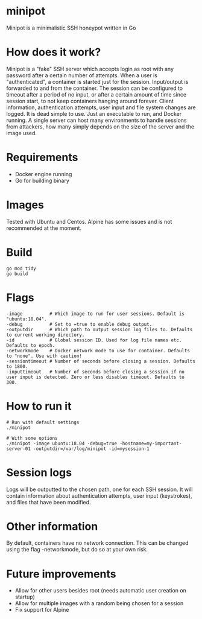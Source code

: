 # minipot

Minipot is a minimalistic SSH honeypot written in Go

# How does it work?
Minipot is a "fake" SSH server which accepts login as root with any password after a certain number of attempts.
When a user is "authenticated", a container is started just for the session. Input/output is forwarded to and from the container. The session can be configured to timeout after a period of no input, or after a certain amount of time since session start, to not keep containers hanging around forever.
Client information, authentication attempts, user input and file system changes are logged.
It is dead simple to use. Just an executable to run, and Docker running. A single server can host many environments to handle sessions from attackers, how many simply depends on the size of the server and the image used.

# Requirements
* Docker engine running
* Go for building binary

# Images
Tested with Ubuntu and Centos. Alpine has some issues and is not recommended at the moment.

# Build
```
go mod tidy
go build
```

# Flags
```
-image          # Which image to run for user sessions. Default is "ubuntu:18.04".
-debug          # Set to =true to enable debug output.
-outputdir      # Which path to output session log files to. Defaults to current working directory.
-id             # Global session ID. Used for log file names etc. Defaults to epoch.
-networkmode    # Docker network mode to use for container. Defaults to "none". Use with caution!
-sessiontimeout # Number of seconds before closing a session. Defaults to 1800.
-inputtimeout   # Number of seconds before closing a session if no user input is detected. Zero or less disables timeout. Defaults to 300.

```

# How to run it

```
# Run with default settings
./minipot

# With some options
./minipot -image ubuntu:18.04 -debug=true -hostname=my-important-server-01 -outputdir=/var/log/minipot -id=mysession-1
```

# Session logs
Logs will be outputted to the chosen path, one for each SSH session. It will contain information about authentication attempts, user input (keystrokes), and files that have been modified.

# Other information

By default, containers have no network connection. This can be changed using the flag -networkmode, but do so at your own risk.

# Future improvements
- Allow for other users besides root (needs automatic user creation on startup)
- Allow for multiple images with a random being chosen for a session
- Fix support for Alpine